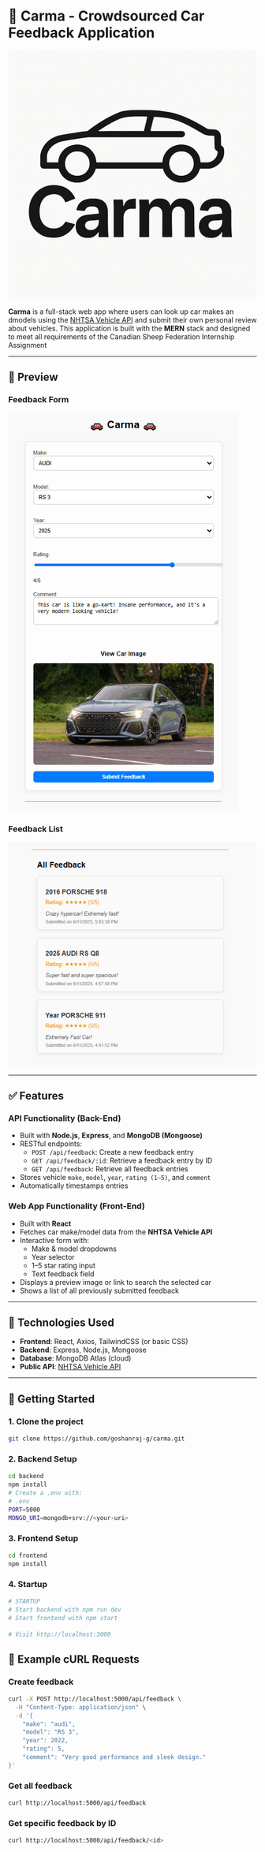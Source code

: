# 🚗 Carma - Crowdsourced Car Feedback Application
![Logo](frontend/public/carmalogo.png)

**Carma** is a full-stack web app where users can look up car makes an dmodels using the [NHTSA Vehicle API](https://vpic.nhtsa.dot.gov/api/) and submit their own
personal review about vehicles. This application is built with the **MERN** stack and designed to meet all requirements of the Canadian Sheep Federation Internship Assignment

---

## 📸 Preview

### Feedback Form

![Form Preview](frontend/public/formpreview.png)

### Feedback List

![List Preview](frontend/public/feedback.png)

---

## ✅ Features

### API Functionality (Back-End)

- Built with **Node.js**, **Express**, and **MongoDB (Mongoose)**
- RESTful endpoints:
  - `POST /api/feedback`: Create a new feedback entry
  - `GET /api/feedback/:id`: Retrieve a feedback entry by ID
  - `GET /api/feedback`: Retrieve all feedback entries
- Stores vehicle `make`, `model`, `year`, `rating (1–5)`, and `comment`
- Automatically timestamps entries

### Web App Functionality (Front-End)

- Built with **React**
- Fetches car make/model data from the **NHTSA Vehicle API**
- Interactive form with:
  - Make & model dropdowns
  - Year selector
  - 1–5 star rating input
  - Text feedback field
- Displays a preview image or link to search the selected car
- Shows a list of all previously submitted feedback

---

## 📁 Technologies Used

- **Frontend**: React, Axios, TailwindCSS (or basic CSS)
- **Backend**: Express, Node.js, Mongoose
- **Database**: MongoDB Atlas (cloud)
- **Public API**: [NHTSA Vehicle API](https://vpic.nhtsa.dot.gov/api/)

---

## 🚀 Getting Started

### 1. Clone the project

```bash
git clone https://github.com/goshanraj-g/carma.git

```

### 2. Backend Setup

```bash
cd backend
npm install
# Create a .env with:
# .env
PORT=5000
MONGO_URI=mongodb+srv://<your-uri>
```

### 3. Frontend Setup

```bash
cd frontend
npm install
```

### 4. Startup

```bash
# STARTUP
# Start backend with npm run dev
# Start frontend with npm start

# Visit http://localhost:3000
```

## 🧪 Example cURL Requests

### Create feedback

```bash
curl -X POST http://localhost:5000/api/feedback \
  -H "Content-Type: application/json" \
  -d '{
    "make": "audi",
    "model": "RS 3",
    "year": 2022,
    "rating": 5,
    "comment": "Very good performance and sleek design."
}'
```

### Get all feedback

```bash
curl http://localhost:5000/api/feedback
```

### Get specific feedback by ID

```bash
curl http://localhost:5000/api/feedback/<id>
```
